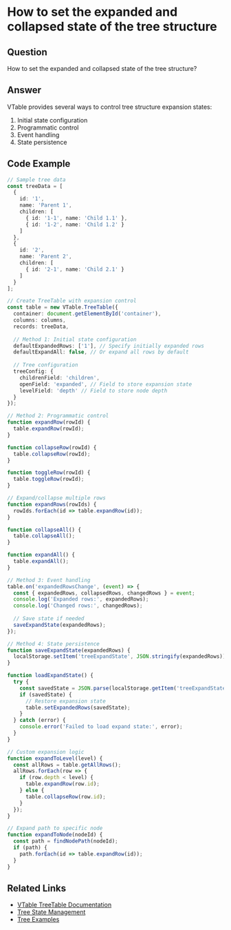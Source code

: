 # How to set the expanded and collapsed state of the tree structure

## Question

How to set the expanded and collapsed state of the tree structure?

## Answer

VTable provides several ways to control tree structure expansion states:
1. Initial state configuration
2. Programmatic control
3. Event handling
4. State persistence

## Code Example

```typescript
// Sample tree data
const treeData = [
  {
    id: '1',
    name: 'Parent 1',
    children: [
      { id: '1-1', name: 'Child 1.1' },
      { id: '1-2', name: 'Child 1.2' }
    ]
  },
  {
    id: '2',
    name: 'Parent 2',
    children: [
      { id: '2-1', name: 'Child 2.1' }
    ]
  }
];

// Create TreeTable with expansion control
const table = new VTable.TreeTable({
  container: document.getElementById('container'),
  columns: columns,
  records: treeData,
  
  // Method 1: Initial state configuration
  defaultExpandedRows: ['1'], // Specify initially expanded rows
  defaultExpandAll: false, // Or expand all rows by default
  
  // Tree configuration
  treeConfig: {
    childrenField: 'children',
    openField: 'expanded', // Field to store expansion state
    levelField: 'depth' // Field to store node depth
  }
});

// Method 2: Programmatic control
function expandRow(rowId) {
  table.expandRow(rowId);
}

function collapseRow(rowId) {
  table.collapseRow(rowId);
}

function toggleRow(rowId) {
  table.toggleRow(rowId);
}

// Expand/collapse multiple rows
function expandRows(rowIds) {
  rowIds.forEach(id => table.expandRow(id));
}

function collapseAll() {
  table.collapseAll();
}

function expandAll() {
  table.expandAll();
}

// Method 3: Event handling
table.on('expandedRowsChange', (event) => {
  const { expandedRows, collapsedRows, changedRows } = event;
  console.log('Expanded rows:', expandedRows);
  console.log('Changed rows:', changedRows);
  
  // Save state if needed
  saveExpandState(expandedRows);
});

// Method 4: State persistence
function saveExpandState(expandedRows) {
  localStorage.setItem('treeExpandState', JSON.stringify(expandedRows));
}

function loadExpandState() {
  try {
    const savedState = JSON.parse(localStorage.getItem('treeExpandState'));
    if (savedState) {
      // Restore expansion state
      table.setExpandedRows(savedState);
    }
  } catch (error) {
    console.error('Failed to load expand state:', error);
  }
}

// Custom expansion logic
function expandToLevel(level) {
  const allRows = table.getAllRows();
  allRows.forEach(row => {
    if (row.depth < level) {
      table.expandRow(row.id);
    } else {
      table.collapseRow(row.id);
    }
  });
}

// Expand path to specific node
function expandToNode(nodeId) {
  const path = findNodePath(nodeId);
  if (path) {
    path.forEach(id => table.expandRow(id));
  }
}
```

## Related Links

- [VTable TreeTable Documentation](https://visactor.io/vtable/guide/basic_concept/tree_table)
- [Tree State Management](https://visactor.io/vtable/guide/basic_concept/tree_state)
- [Tree Examples](https://visactor.io/vtable/examples/tree/basic)